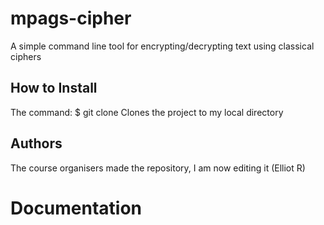 # mpags-cipher
A simple command line tool for encrypting/decrypting text using classical ciphers
## How to Install
The command:
$ git clone <repourl> <localdir>
Clones the project to my local directory
## Authors
The course organisers made the repository, I am now editing it (Elliot R)
# Documentation
